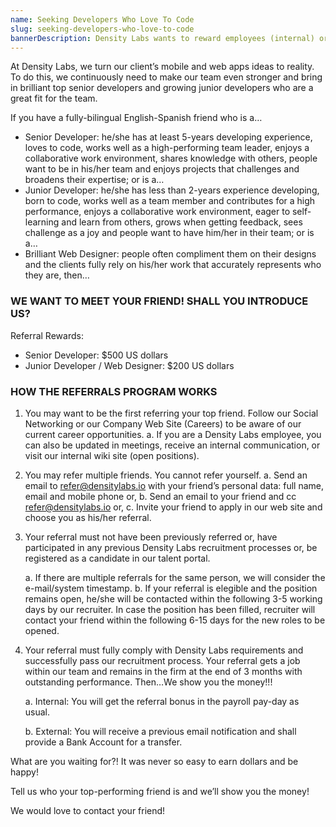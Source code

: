 ```yaml
---
name: Seeking Developers Who Love To Code
slug: seeking-developers-who-love-to-code
bannerDescription: Density Labs wants to reward employees (internal) or our friends/followers (external) who take the time to refer their friends to us. Refer a friend and you could receive up to $500 US dollars.
---
```

At Density Labs, we turn our client’s mobile and web apps ideas to reality. To do this, we continuously need to make our team even stronger and bring in brilliant top senior developers and growing junior developers who are a great fit for the team.

If you have a fully-bilingual English-Spanish friend who is a…

* Senior Developer: he/she has at least 5-years developing experience, loves to code, works well as a high-performing team leader, enjoys a collaborative work environment, shares knowledge with others, people want to be in his/her team and enjoys projects that challenges and broadens their expertise; or is a…
* Junior Developer: he/she has less than 2-years experience developing, born to code, works well as a team member and contributes for a high performance, enjoys a collaborative work environment, eager to self-learning and learn from others, grows when getting feedback, sees challenge as a joy and people want to have him/her in their team; or is a…
* Brilliant Web Designer: people often compliment them on their designs and the clients fully rely on his/her work that accurately represents who they are, then…

### WE WANT TO MEET YOUR FRIEND! SHALL YOU INTRODUCE US?

Referral Rewards:

* Senior Developer: $500 US dollars
* Junior Developer / Web Designer: $200 US dollars

### HOW THE REFERRALS PROGRAM WORKS

1. You may want to be the first referring your top friend. Follow our Social Networking or our Company Web Site (Careers) to be aware of our current career opportunities. a. If you are a Density Labs employee, you can also be updated in meetings, receive an internal communication, or visit our internal wiki site (open positions).
2. You may refer multiple friends. You cannot refer yourself. a. Send an email to refer@densitylabs.io with your friend’s personal data: full name, email and mobile phone or, b. Send an email to your friend and cc refer@densitylabs.io or, c. Invite your friend to apply in our web site and choose you as his/her referral.
3. Your referral must not have been previously referred or, have participated in any previous Density Labs recruitment processes or, be registered as a candidate in our talent portal.

    a. If there are multiple referrals for the same person, we will consider the e-mail/system timestamp. b. If your referral is elegible and the position remains open, he/she will be contacted within the following 3-5 working days by our recruiter. In case the position has been filled, recruiter will contact your friend within the following 6-15 days for the new roles to be opened.

4. Your referral must fully comply with Density Labs requirements and successfully pass our recruitment process.
Your referral gets a job within our team and remains in the firm at the end of 3 months with outstanding performance.
Then…We show you the money!!!

    a. Internal: You will get the referral bonus in the payroll pay-day as usual.

    b. External: You will receive a previous email notification and shall provide a Bank Account for a transfer.

What are you waiting for?! It was never so easy to earn dollars and be happy!

Tell us who your top-performing friend is and we’ll show you the money!

We would love to contact your friend!
